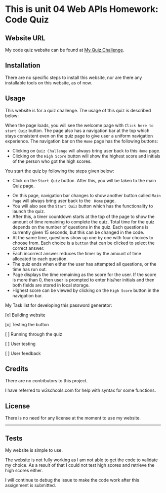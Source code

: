 # This is unit 04 Web APIs Homework: Code Quiz

## Website URL

My code quiz website can be found at [My Quiz Challenge](https://sheldonmall.github.io/quiz-challenge/). 

## Installation

There are no specific steps to install this website, nor are there any installable tools on this website, as of now.


## Usage 

This website is for a quiz challenge. The usage of this quiz is described below:

When the page loads, you will see the welcome page with `Click here to start Quiz` button. The page also has a navigation bar at the top which stays consistent even on the quiz page to give user a uniform navigation experience. The navigation bar on the `Home` page has the following buttons:

* Clicking on `Quiz Challenge` will always bring user back to this `Home` page.
* Clicking on the `High Score` button will show the highest score and initials of the person who got the high scores.


You start the quiz by following the steps given below:

* Click on the `Start Quiz` button. After this, you will be taken to the main Quiz page. 
- On this page, navigation bar changes to show another button called `Main Page` will always bring user back to the ` Home` page. 
- You will also see the `Start Quiz` button which has the functionality to launch the quiz.
- After this, a timer countdown starts at the top of the page to show the amount of time remaining to complete the quiz. Total time for the quiz depends on the number of questions in the quiz. Each questions is currently given 15 seconds, but this can be changed in the code.
- At the same time, questions show up one by one with four choices to choose from. Each choice is a `button` that can be clicked to select the correct answer.
- Each incorrect answer reduces the timer by the amount of time allocated to each question.
- The quiz ends when either the user has attempted all questions, or the time has run out.
- Page displays the time remaining as the score for the user. If the score is more than 0, then user is prompted to enter his/her initials and then both fields are stored in local storage.
- Highest score can be viewed by clicking on the `High Score` button in the navigation bar.

My Task list for developing this password generator:

[x] Building website

[x] Testing the button

[ ] Running through the quiz

[ ] User testing

[ ] User feedback 


## Credits

There are no contributors to this project.

I have referred to w3schools.com for help with syntax for some functions.


## License

There is no need for any license at the moment to use my website.

---

## Tests

My website is simple to use. 

The website is not fully working as I am not able to get the code to validate my choice. As a result of that I could not test high scores and retrieve the high scores either.

I will continue to debug the issue to make the code work after this assignment is submitted.
